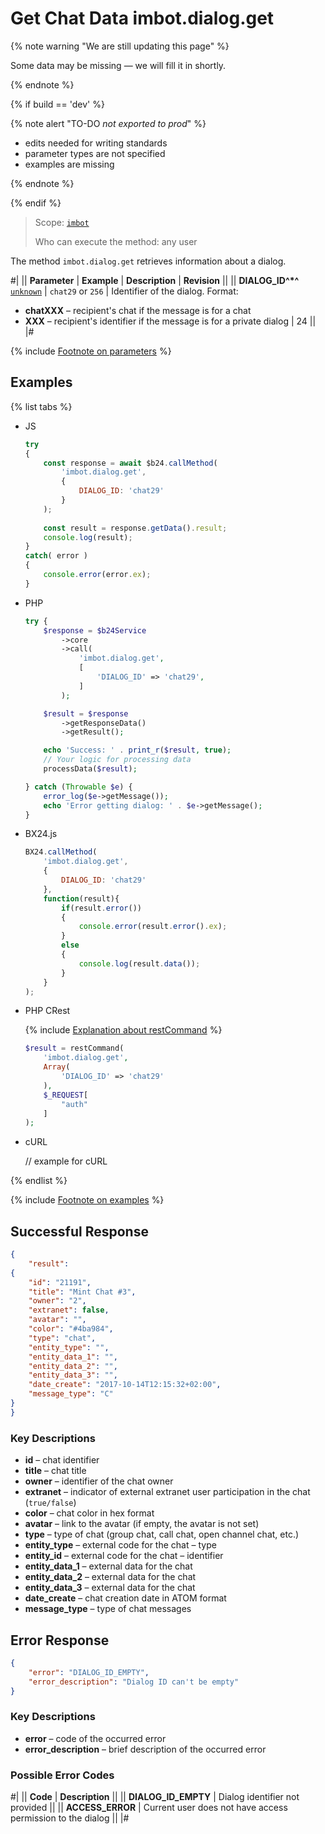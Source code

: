 # Get Chat Data imbot.dialog.get

{% note warning "We are still updating this page" %}

Some data may be missing — we will fill it in shortly.

{% endnote %}

{% if build == 'dev' %}

{% note alert "TO-DO _not exported to prod_" %}

- edits needed for writing standards
- parameter types are not specified
- examples are missing

{% endnote %}

{% endif %}

> Scope: [`imbot`](../../scopes/permissions.md)
>
> Who can execute the method: any user

The method `imbot.dialog.get` retrieves information about a dialog.

#|
|| **Parameter** | **Example** | **Description** | **Revision** ||
|| **DIALOG_ID^*^**
[`unknown`](../../data-types.md) | `chat29`
or
`256` | Identifier of the dialog. Format:
- **chatXXX** – recipient's chat if the message is for a chat
- **XXX** – recipient's identifier if the message is for a private dialog | 24 ||
|#

{% include [Footnote on parameters](../../../_includes/required.md) %}

## Examples

{% list tabs %}

- JS

    ```js
    try
    {
    	const response = await $b24.callMethod(
    		'imbot.dialog.get',
    		{
    			DIALOG_ID: 'chat29'
    		}
    	);
    	
    	const result = response.getData().result;
    	console.log(result);
    }
    catch( error )
    {
    	console.error(error.ex);
    }
    ```

- PHP

    ```php
    try {
        $response = $b24Service
            ->core
            ->call(
                'imbot.dialog.get',
                [
                    'DIALOG_ID' => 'chat29',
                ]
            );
    
        $result = $response
            ->getResponseData()
            ->getResult();
    
        echo 'Success: ' . print_r($result, true);
        // Your logic for processing data
        processData($result);
    
    } catch (Throwable $e) {
        error_log($e->getMessage());
        echo 'Error getting dialog: ' . $e->getMessage();
    }
    ```

- BX24.js

    ```javascript
    BX24.callMethod(
        'imbot.dialog.get',
        {
            DIALOG_ID: 'chat29'
        },
        function(result){
            if(result.error())
            {
                console.error(result.error().ex);
            }
            else
            {
                console.log(result.data());
            }
        }
    );
    ```

- PHP CRest

    {% include [Explanation about restCommand](../_includes/rest-command.md) %}

    ```php
    $result = restCommand(
        'imbot.dialog.get',
        Array(
            'DIALOG_ID' => 'chat29'
        ),
        $_REQUEST[
            "auth"
        ]
    );
    ```

- cURL

    // example for cURL

{% endlist %}

{% include [Footnote on examples](../../../_includes/examples.md) %}

## Successful Response

```json
{
    "result":
{
    "id": "21191",
    "title": "Mint Chat #3",
    "owner": "2",
    "extranet": false,
    "avatar": "",
    "color": "#4ba984",
    "type": "chat",
    "entity_type": "",
    "entity_data_1": "",
    "entity_data_2": "",
    "entity_data_3": "",
    "date_create": "2017-10-14T12:15:32+02:00",
    "message_type": "C"
}
}
```

### Key Descriptions

- **id** – chat identifier
- **title** – chat title
- **owner** – identifier of the chat owner
- **extranet** – indicator of external extranet user participation in the chat (`true/false`)
- **color** – chat color in hex format
- **avatar** – link to the avatar (if empty, the avatar is not set)
- **type** – type of chat (group chat, call chat, open channel chat, etc.)
- **entity_type** – external code for the chat – type
- **entity_id** – external code for the chat – identifier
- **entity_data_1** – external data for the chat
- **entity_data_2** – external data for the chat
- **entity_data_3** – external data for the chat
- **date_create** – chat creation date in ATOM format
- **message_type** – type of chat messages

## Error Response

```json
{
    "error": "DIALOG_ID_EMPTY",
    "error_description": "Dialog ID can't be empty"
}
```

### Key Descriptions

- **error** – code of the occurred error
- **error_description** – brief description of the occurred error

### Possible Error Codes

#|
|| **Code** | **Description** ||
|| **DIALOG_ID_EMPTY** | Dialog identifier not provided ||
|| **ACCESS_ERROR** | Current user does not have access permission to the dialog ||
|#